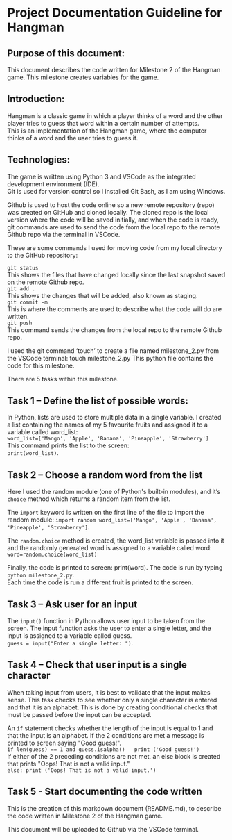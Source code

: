 # Project Documentation Guideline for Hangman 

## Purpose of this document:
This document describes the code written for Milestone 2 of the Hangman game. This milestone creates variables for the game.

## Introduction:
Hangman is a classic game in which a player thinks of a word and the other player tries to guess that word within a certain number of attempts.  
This is an implementation of the Hangman game, where the computer thinks of a word and the user tries to guess it. 

## Technologies:
The game is written using Python 3 and VSCode as the integrated development environment (IDE).  
Git is used for version control so I installed Git Bash, as I am using Windows.  

Github is used to host the code online so a new remote repository (repo) was created on GitHub and cloned locally. The cloned repo is the local version where the code will be saved initially, and when the code is ready, git commands are used to send the code from the local repo to the remote Github repo via the terminal in VSCode.

These are some commands I used for moving code from my local directory to the GitHub repository:  

`git status`  
This shows the files that have changed locally since the last snapshot saved on the remote Github repo.  
`git add .`  
This shows the changes that will be added, also known as staging.  
`git commit -m`  
This is where the comments are used to describe what the code will do are written.  
`git push`  
This command sends the changes from the local repo to the remote Github repo.  
  

I used the git command ‘touch’ to create a file named milestone_2.py from the VSCode terminal:
touch milestone_2.py 
This python file contains the code for this milestone. 
  
There are 5 tasks within this milestone.  

## Task 1 – Define the list of possible words:
In Python, lists are used to store multiple data in a single variable. 
I created a list containing the names of my 5 favourite fruits and assigned it to a variable called word_list:  
`word_list=['Mango', 'Apple', 'Banana', 'Pineapple', 'Strawberry']`    
This command prints the list to the screen:  
`print(word_list)`.
  
## Task 2 – Choose a random word from the list
Here I used the random module (one of Python's built-in modules), and it’s `choice` method which returns a random item from the list.  

The `import` keyword is written on the first line of the file to import the random module:
`import random
word_list=['Mango', 'Apple', 'Banana', 'Pineapple', 'Strawberry']`.  

The `random.choice` method is created, the word_list variable is passed into it and the randomly generated word is assigned to a variable called word:  
`word=random.choice(word_list)`  

Finally, the code is printed to screen:
print(word).
The code is run by typing `python milestone_2.py`.  
Each time the code is run a different fruit is printed to the screen. 

## Task 3 – Ask user for an input
The `input()` function in Python allows user input to be taken from the screen.
The input function asks the user to enter a single letter, and the input is assigned to a variable called guess.  
`guess = input("Enter a single letter: ")`.

## Task 4 – Check that user input is a single character
When taking input from users, it is best to validate that the input makes sense. This task checks to see whether only a single character is entered and that it is an alphabet. 
This is done by creating conditional checks that must be passed before the input can be accepted.

An `if` statement checks whether the length of the input is equal to 1 and that the input is an alphabet.
If the 2 conditions are met a message is printed to screen saying "Good guess!".  
`if len(guess) == 1 and guess.isalpha()  
      print ('Good guess!')`  
If either of the 2 preceding conditions are not met, an else block is created that prints "Oops! That is not a valid input."  
`else:
       print ('Oops! That is not a valid input.')`
     
## Task 5 - Start documenting the code written 
This is the creation of this markdown document (README.md), to describe the code written in Milestone 2 of the Hangman game.  

This document will be uploaded to Github via the VSCode terminal.
